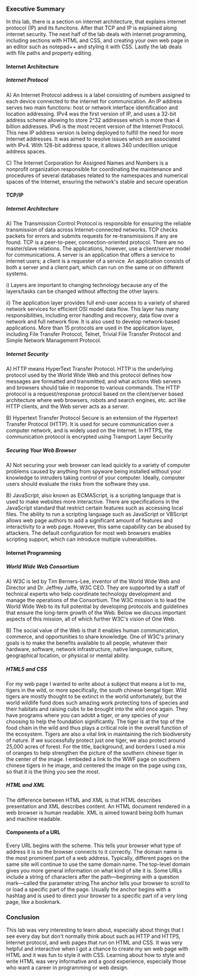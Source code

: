 ### Executive Summary
In this lab, there is a section on internet architecture, that explains internet protocol (IP) and its funcitons. After that TCP and IP is explained along internet security. The next half of the lab deals with internet programming, including sections with HTML and CSS, and creating your own web page in an editor such as notepad++ and styling it with CSS. Lastly the lab deals with file paths and property editing. 

#### Internet Architecture 
##### Internet Protocol 
A) An Internet Protocol address is a label consisting of numbers assigned to each device connected to the internet for communication. An IP address serves two main functions: host or network interface identification and location addressing. IPv4 was the first version of IP, and uses a 32-bit address scheme allowing to store 2^32 addresses which is more than 4 billion addresses. IPv6 is the most recent version of the Internet Protocol. This new IP address version is being deployed to fulfill the need for more Internet addresses. It was aimed to resolve issues which are associated with IPv4. With 128-bit address space, it allows 340 undecillion unique address spaces.

C) The Internet Corporation for Assigned Names and Numbers is a nonprofit organization responsible for coordinating the maintenance and procedures of several databases related to the namespaces and numerical spaces of the Internet, ensuring the network's stable and secure operation

#### TCP/IP
##### Internet Architecture

A) The Transmission Control Protocol is responsible for ensuring the reliable transmission of data across Internet-connected networks. TCP checks packets for errors and submits requests for re-transmissions if any are found. TCP is a peer-to-peer, connection-oriented protocol. There are no master/slave relations. The applications, however, use a client/server model for communications. A server is an application that offers a service to internet users; a client is a requester of a service. An application consists of both a server and a client part, which can run on the same or on different systems.

i) Layers are important to changing technology because any of the layers/tasks can be changed without affecting the other layers. 

ii) The application layer provides full end-user access to a variety of shared network services for efficient OSI model data flow. This layer has many responsibilities, including error handling and recovery, data flow over a network and full network flow. It is also used to develop network-based applications. More than 15 protocols are used in the application layer, including File Transfer Protocol, Telnet, Trivial File Transfer Protocol and Simple Network Management Protocol.

##### Internet Security
A) HTTP means HyperText Transfer Protocol. HTTP is the underlying protocol used by the World Wide Web and this protocol defines how messages are formatted and transmitted, and what actions Web servers and browsers should take in response to various commands. The HTTP protocol is a request/response protocol based on the client/server based architecture where web browsers, robots and search engines, etc. act like HTTP clients, and the Web server acts as a server.

B) Hypertext Transfer Protocol Secure is an extension of the Hypertext Transfer Protocol (HTTP). It is used for secure communication over a computer network, and is widely used on the Internet. In HTTPS, the communication protocol is encrypted using Transport Layer Security 

##### Securing Your Web Browser
A) Not securing your web browser can lead quickly to a variety of computer problems caused by anything from spyware being installed without your knowledge to intruders taking control of your computer. Ideally, computer users should evaluate the risks from the software they use.

B) JavaScript, also known as ECMAScript, is a scripting language that is used to make websites more interactive. There are specifications in the JavaScript standard that restrict certain features such as accessing local files. The ability to run a scripting language such as JavaScript or VBScript allows web page authors to add a significant amount of features and interactivity to a web page. However, this same capability can be abused by attackers. The default configuration for most web browsers enables scripting support, which can introduce multiple vulnerabilities.

####  Internet Programming 
##### World Wide Web Consortium
A) W3C is led by Tim Berners-Lee, inventor of the World Wide Web and Director and Dr. Jeffrey Jaffe, W3C CEO. They are supported by a staff of technical experts who help coordinate technology development and manage the operations of the Consortium. The W3C mission is to lead the World Wide Web to its full potential by developing protocols and guidelines that ensure the long-term growth of the Web. Below we discuss important aspects of this mission, all of which further W3C's vision of One Web.

B) The social value of the Web is that it enables human communication, commerce, and opportunities to share knowledge. One of W3C's primary goals is to make the benefits available to all people, whatever their hardware, software, network infrastructure, native language, culture, geographical location, or physical or mental ability.

#####  HTML5 and CSS
For my web page I wanted to write about a subject that means a lot to me, tigers in the wild, or more specifically, the south chinese bengal tiger. Wild tigers are mostly thought to be extinct in the world unfortunately, but the world wildlife fund does such amazing work protecting tons of species and their habitats and raising cubs to be brought into the wild once again. They have programs where you can adobt a tiger, or any species of your choosing to help the foundation significantly. The tiger is at the top of the food chain in the wild and thus plays a critical role in the overall function of the ecosystem. Tigers are also a vital link in maintaining the rich biodiversity of nature. If we successfully protect just one tiger, we also protect around 25,000 acres of forest. For the title, background, and borders I used a mix of oranges to help strengthen the picture of the southern chinese tiger in the center of the image. I embeded a link to the WWF page on southern chinese tigers in he image, and centered the image on the page using css, so that it is the thing you see the most. 

##### HTML and XML
The difference between HTML and XML is that HTML describes presentation and XML describes content. An HTML document rendered in a web browser is human readable. XML is aimed toward being both human and machine readable. 

#### Components of a URL 
Every URL begins with the scheme. This tells your browser what type of address it is so the browser connects to it correctly. The domain name is the most prominent part of a web address. Typically, different pages on the same site will continue to use the same domain name.  The top-level domain gives you more general information on what kind of site it is. Some URLs include a string of characters after the path—beginning with a question mark—called the parameter string.The anchor tells your browser to scroll to or load a specific part of the page. Usually the anchor begins with a hashtag and is used to direct your browser to a specific part of a very long page, like a bookmark.

### Conclusion
This lab was very interesting to learn about, especially about things that I see every day but don't normally think about such as HTTP and HTTPS, Internet protocol, and web pages that run on HTML and CSS. It was very helpful and interactive when I got a chance to create my wn web page with HTML and it was fun to style it with CSS. Learning about how to style and write HTML was very informative and a good experience, especially those who want a career in programming or web design. 

